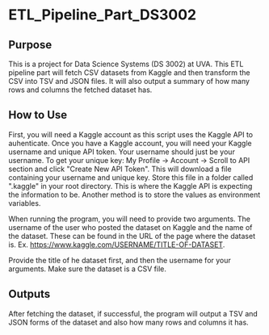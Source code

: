 # ETL_Pipeline_Part_DS3002

## Purpose

This is a project for Data Science Systems (DS 3002) at UVA. This ETL pipeline part will fetch CSV datasets from Kaggle and then transform the CSV into TSV and JSON files. It will also output a summary of how many rows and columns the fetched dataset has.

## How to Use

First, you will need a Kaggle account as this script uses the Kaggle API to auhenticate. Once you have a Kaggle account, you will need your Kaggle username and unique API token. Your username should just be your username. To get your unique key: My Profile -> Account -> Scroll to API section and click "Create New API Token". This will download a file containing your username and unique key. Store this file in a folder called ".kaggle" in your root directory. This is where the Kaggle API is expecting the information to be. Another method is to store the values as environment variables. 

When running the program, you will need to provide two arguments. The username of the user who posted the dataset on Kaggle and the name of the dataset. These can be found in the URL of the page where the dataset is. Ex. https://www.kaggle.com/USERNAME/TITLE-OF-DATASET.

Provide the title of he dataset first, and then the username for your arguments. Make sure the dataset is a CSV file.

## Outputs

After fetching the dataset, if successful, the program will output a TSV and JSON forms of the dataset and also how many rows and columns it has.



